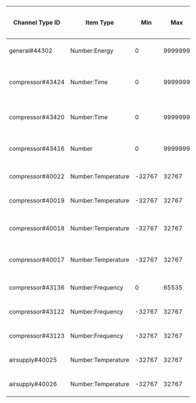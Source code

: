 | Channel Type ID | Item Type    | Min          | Max          | Writable | Description                         | Allowed Values (write access)  |
|-----------------|--------------|--------------|--------------|----------|-------------------------------------|--------------------------------|
| general#44302 | Number:Energy | 0 | 9999999 | No | Heat Meter - Cooling Cpr EP14 |  |
| compressor#43424 | Number:Time | 0 | 9999999 | No | Tot. HW op.time compr. EB100-EP14 |  |
| compressor#43420 | Number:Time | 0 | 9999999 | No | Tot. op.time compr. EB100-EP14 |  |
| compressor#43416 | Number | 0 | 9999999 | No | Compressor starts EB100-EP14 |  |
| compressor#40022 | Number:Temperature | -32767 | 32767 | No | EB100-EP14-BT17 Suction |  |
| compressor#40019 | Number:Temperature | -32767 | 32767 | No | EB100-EP14-BT15 Liquid Line |  |
| compressor#40018 | Number:Temperature | -32767 | 32767 | No | EB100-EP14-BT14 Hot Gas Temp |  |
| compressor#40017 | Number:Temperature | -32767 | 32767 | No | EB100-EP14-BT12 Condensor Out |  |
| compressor#43136 | Number:Frequency | 0 | 65535 | No | Compressor Frequency, Actual |  |
| compressor#43122 | Number:Frequency | -32767 | 32767 | No | Compr. current min.freq. |  |
| compressor#43123 | Number:Frequency | -32767 | 32767 | No | Compr. current max.freq. |  |
| airsupply#40025 | Number:Temperature | -32767 | 32767 | No | BT20 Exhaust air temp. 1 |  |
| airsupply#40026 | Number:Temperature | -32767 | 32767 | No | BT21 Vented air temp. 1 |  |
